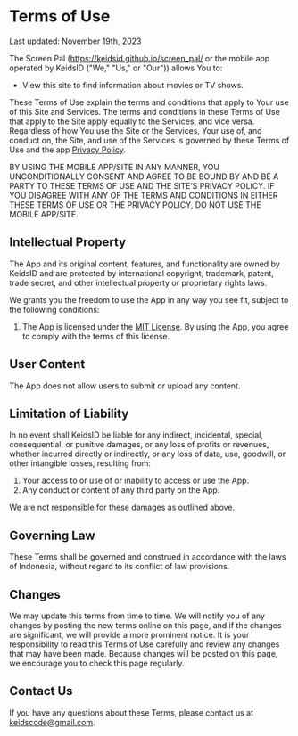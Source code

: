 # Terms of Use

Last updated: November 19th, 2023

The Screen Pal (https://keidsid.github.io/screen_pal/ or the mobile app operated
by KeidsID ("We," "Us," or "Our")) allows You to:

- View this site to find information about movies or TV shows.

These Terms of Use explain the terms and conditions that apply to Your use of
this Site and Services. The terms and conditions in these Terms of Use that
apply to the Site apply equally to the Services, and vice versa. Regardless of
how You use the Site or the Services, Your use of, and conduct on, the Site, and
use of the Services is governed by these Terms of Use and the app
[Privacy Policy](https://github.com/KeidsID/screen_pal/blob/main/policies/privacy-policy.md).

BY USING THE MOBILE APP/SITE IN ANY MANNER, YOU UNCONDITIONALLY CONSENT AND
AGREE TO BE BOUND BY AND BE A PARTY TO THESE TERMS OF USE AND THE SITE’S PRIVACY
POLICY. IF YOU DISAGREE WITH ANY OF THE TERMS AND CONDITIONS IN EITHER THESE
TERMS OF USE OR THE PRIVACY POLICY, DO NOT USE THE MOBILE APP/SITE.

## Intellectual Property

The App and its original content, features, and functionality are owned by
KeidsID and are protected by international copyright, trademark, patent, trade
secret, and other intellectual property or proprietary rights laws.

We grants you the freedom to use the App in any way you see fit, subject to the
following conditions:

1. The App is licensed under the
   [MIT License](https://github.com/KeidsID/screen_pal/blob/main/LICENSE). By
   using the App, you agree to comply with the terms of this license.

## User Content

The App does not allow users to submit or upload any content.

## Limitation of Liability

In no event shall KeidsID be liable for any indirect, incidental, special,
consequential, or punitive damages, or any loss of profits or revenues, whether
incurred directly or indirectly, or any loss of data, use, goodwill, or other
intangible losses, resulting from:

1. Your access to or use of or inability to access or use the App.
2. Any conduct or content of any third party on the App.

We are not responsible for these damages as outlined above.

## Governing Law

These Terms shall be governed and construed in accordance with the laws of
Indonesia, without regard to its conflict of law provisions.

## Changes

We may update this terms from time to time. We will notify you of any changes by
posting the new terms online on this page, and if the changes are significant,
we will provide a more prominent notice. It is your responsibility to read this
Terms of Use carefully and review any changes that may have been made. Because
changes will be posted on this page, we encourage you to check this page
regularly.

## Contact Us

If you have any questions about these Terms, please contact us at
keidscode@gmail.com.
